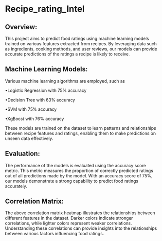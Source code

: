 # Recipe_rating_Intel
## Overview:
This project aims to predict food ratings using machine learning models trained on various features extracted from recipes. By leveraging data such as ingredients, cooking methods, and user reviews, our models can provide accurate predictions of the ratings a recipe is likely to receive.
## Machine Learning Models:
Various machine learning algorithms are employed, such as

•Logistic Regression with 75% accuracy 

•Decision Tree with 63% accuracy 

•SVM with 75% accuracy 

•XgBoost with 76% accuracy 

These models are trained on the dataset to learn patterns and relationships between recipe features and ratings, enabling them to make predictions on unseen data effectively.
## Evaluation:

The performance of the models is evaluated using the accuracy score metric. This metric measures the proportion of correctly predicted ratings out of all predictions made by the model. With an accuracy score of 75%, our models demonstrate a strong capability to predict food ratings accurately.
## Correlation Matrix:

The above correlation matrix heatmap illustrates the relationships between different features in the dataset. Darker colors indicate stronger correlations, while lighter colors represent weaker correlations. Understanding these correlations can provide insights into the relationships between various factors influencing food ratings.
